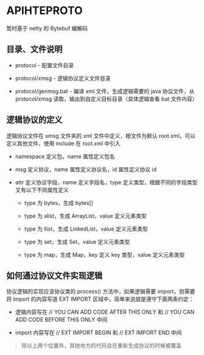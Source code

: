 # APIHTEPROTO

暂时基于 netty 的 Bytebuf 编解码

## 目录、文件说明

- protocol - 配置文件目录

- protocol/xmsg - 逻辑协议定义文件目录

- protocol/genmsg.bat - 编译 xml 文件，生成逻辑需要的 java 协议文件，从 protocol/xmsg 读取，输出到自定义目标目录（具体逻辑查看 bat 文件内容）

## 逻辑协议的定义

逻辑协议文件在 xmsg 文件夹的 xml 文件中定义，根文件为默认 root.xml，可以定义其他文件，使用 include 在 root.xml 中引入

- namespace 定义包，name 属性定义包名

- msg 定义协议，name 属性定义协议名，id 属性定义协议 id

- attr 定义协议字段，name 定义字段名，type 定义类型，根据不同的字段类型又有以下不同属性定义

    - type 为 bytes，生成 bytes[]

    - type 为 alist，生成 ArrayList，value 定义元素类型

    - type 为 llist，生成 LinkedList，value 定义元素类型

    - type 为 set，生成 Set，value 定义元素类型

    - type 为 map，生成 Map，key 定义 key 类型，value 定义元素类型

## 如何通过协议文件实现逻辑

协议逻辑的实现应该协议类的 process() 方法中，如果逻辑需要 import，则需要将 import 的内容写道 EXT IMPORT 区域中，简单来说就是遵守下面两条约定：

- 逻辑内容写在 // YOU CAN ADD CODE AFTER THIS ONLY 和 // YOU CAN ADD CODE BEFORE THIS ONLY 中间

- import 内容写在 // EXT IMPORT BEGIN 和 // EXT IMPORT END 中间

> 除以上两个位置外，其他地方的代码会在重新生成协议的时候被覆盖
